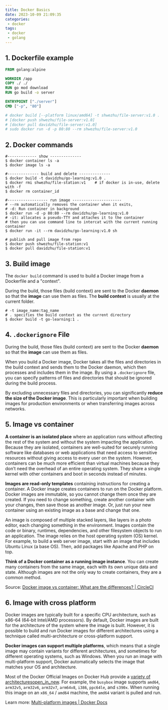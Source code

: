 ```yaml
---
title: Docker Basics
date: 2023-10-09 21:09:35
categories:
 - docker
tags:
 - docker
 - golang
---
```


## 1. Dockerfile example

```dockerfile
FROM golang:alpine

WORKDIR /app
COPY ./ ./
RUN go mod download
RUN go build -o server

ENTRYPOINT ["./server"]
CMD ["-p", "80"]

# docker build [--platform linux/amd64] -t shwezhu/file-server:v1.0 .
# [docker push shwezhu/file-server:v1.0]
# [docker pull davidzhu/file-server:v1.0]
# sudo docker run -d -p 80:80 --rm shwezhu/file-server:v1.0
```

## 2. Docker commands

```shell
#------------- show --------------
$ docker container ls -a
$ docker image ls -a

#-------------- build and delete --------------
$ docker build -t davidzhu/go-learning:v1.0 .
$ docker rmi shwezhu/file-station:v1	# if docker is in-use, delete with -f
$ docker rm container_id

#------------------ run image ----------------------
# --rm automatically removes the container when it exits,
# -d: Run container in background
$ docker run -d -p 80:80 --rm davidzhu/go-learning:v1.0
# -it: allocates a pseudo-TTY and attaches it to the container
# then you can use command line to intercat with the current running container
$ docker run -it --rm davidzhu/go-learning:v1.0 sh

# publish and pull image from repo
$ docker push shwezhu/file-station:v1
$ docker pull davidzhu/file-station:v1
```

## 3. Build image

The `docker build` command is used to build a Docker image from a Dockerfile and a "context". 

During the build, those files (build context) are sent to the Docker **daemon** so that the **image** can use them as files. The **build context** is usually at the current folder.  

```shell
# -t image_name:tag_name
# . specifies the build context as the current directory
$ docker build -t go-learning:1 . 
```

## 4. `.dockerignore` File

During the build, those files (build context) are sent to the Docker **daemon** so that the **image** can use them as files. 

When you build a Docker image, Docker takes all the files and directories in the build context and sends them to the Docker daemon, which then processes and includes them in the image. By using a `.dockerignore` file, you can specify patterns of files and directories that should be ignored during the build process. 

By excluding unnecessary files and directories, you can significantly **reduce the size of the Docker image**. This is particularly important when building images for production environments or when transferring images across networks.

## 5. Image vs container

**A container is an isolated place** where an application runs without affecting the rest of the system and without the system impacting the application. Because they are isolated, containers are well-suited for securely running software like databases or web applications that need access to sensitive resources without giving access to every user on the system. However, containers can be much more efficient than virtual machines because they don’t need the overhead of an entire operating system. They share a single kernel with other containers and boot in seconds instead of minutes.

**Images are read-only templates** containing instructions for creating a container. A Docker image creates containers to run on the Docker platform. Docker images are immutable, so you cannot change them once they are created. If you need to change something, create another container with your changes, then save those as another image. Or, just run your new container using an existing image as a base and change that one. 

An image is composed of multiple stacked layers, like layers in a photo editor, each changing something in the environment. Images contain the code or binary, runtimes, dependencies, and other filesystem objects to run an application. The image relies on the host operating system (OS) kernel. For example, to build a web server image, start with an image that includes Ubuntu Linux (a base OS). Then, add packages like Apache and PHP on top. 

**Think of a Docker container as a running image instance**. You can create many containers from the same image, each with its own unique data and state. Although images are not the only way to create containers, they are a common method.

Source: [Docker image vs container: What are the differences? | CircleCI](https://circleci.com/blog/docker-image-vs-container/)

## 6. Image with cross platform

Docker images are typically built for a specific CPU architecture, such as x86-64 (64-bit Intel/AMD processors). By default, Docker images are built for the architecture of the system where the image is built. However, it is possible to build and run Docker images for different architectures using a technique called multi-architecture or cross-platform support.

**Docker images can support multiple platforms**, which means that a single image may contain variants for different architectures, and sometimes for different operating systems, such as Windows. When you run an image with multi-platform support, Docker automatically selects the image that matches your OS and architecture. 

Most of the Docker Official Images on Docker Hub provide a [variety of architecturesopen_in_new](https://github.com/docker-library/official-images#architectures-other-than-amd64). For example, the `busybox` image supports `amd64`, `arm32v5`, `arm32v6`, `arm32v7`, `arm64v8`, `i386`, `ppc64le`, and `s390x`. When running this image on an `x86_64` / `amd64` machine, the `amd64` variant is pulled and run.

Learn more: [Multi-platform images | Docker Docs](https://docs.docker.com/build/building/multi-platform/)

